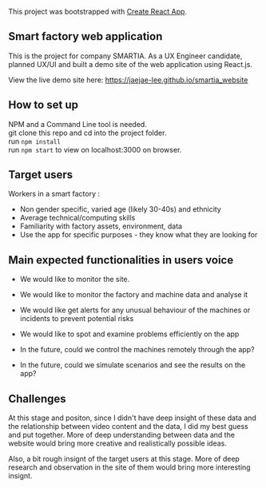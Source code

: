 This project was bootstrapped with [Create React App](https://github.com/facebook/create-react-app).

## Smart factory web application 

This is the project for company SMARTIA.
As a UX Engineer candidate, planned UX/UI and built a demo site of the web application using React.js.

View the live demo site here: https://jaejae-lee.github.io/smartia_website

## How to set up 

NPM and a Command Line tool is needed.<br/>
git clone this repo and cd into the project folder. <br/>
run `npm install` <br/>
run `npm start` to view on localhost:3000 on browser. <br/>

## Target users 
Workers in a smart factory : <br/>
* Non gender specific, varied age (likely 30-40s) and ethnicity
* Average technical/computing skills
* Familiarity with factory assets, environment, data
* Use the app for specific purposes - they know what they are looking for

## Main expected functionalities in users voice

* We would like to monitor the site.
* We would like to monitor the factory and machine data and analyse it
* We would like get alerts for any unusual behaviour of the machines or incidents to prevent potential risks 
* We would like to spot and examine problems efficiently on the app

* In the future, could we control the machines remotely through the app?
* In the future, could we simulate scenarios and see the results on the app?

## Challenges 

At this stage and positon, since I didn't have deep insight of these data and the relationship between video content and the data, I did my best guess and put together. More of deep understanding between data and the website would bring more creative and realistically possible ideas. 

Also, a bit rough insignt of the target users at this stage. More of deep research and observation in the site of them would bring more interesting insignt. 






